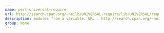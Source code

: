 ```yaml
---
name: perl-universal-require
url: http://search.cpan.org/~neilb/UNIVERSAL-require/lib/UNIVERSAL/require.pm
description: modules from a variable. URL : http://search.cpan.org/~neilb/UNIVERSAL-require/lib/UNIVERSAL/require.pm Groups : None
group: None
---
```

